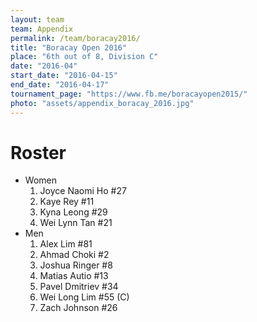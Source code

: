 ```yaml
---
layout: team
team: Appendix
permalink: /team/boracay2016/
title: "Boracay Open 2016"
place: "6th out of 8, Division C"
date: "2016-04"
start_date: "2016-04-15"
end_date: "2016-04-17"
tournament_page: "https://www.fb.me/boracayopen2015/"
photo: "assets/appendix_boracay_2016.jpg"
---
```


# Roster

* Women
	1. Joyce Naomi Ho #27
	2. Kaye Rey #11
	3. Kyna Leong #29
	4. Wei Lynn Tan #21
* Men
	1. Alex Lim #81
	2. Ahmad Choki #2
	3. Joshua Ringer #8
	4. Matias Autio #13
	5. Pavel Dmitriev #34
	6. Wei Long Lim #55 (C)
	7. Zach Johnson #26
